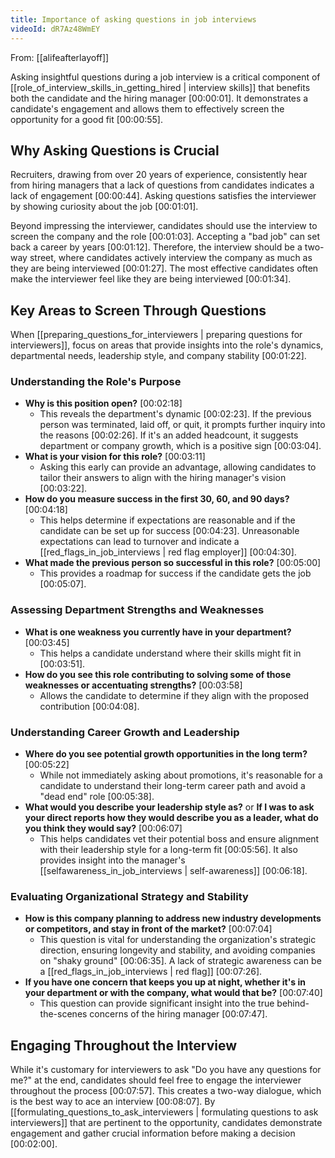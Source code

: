 ```yaml
---
title: Importance of asking questions in job interviews
videoId: dR7Az48WmEY
---
```


From: [[alifeafterlayoff]] <br/> 

Asking insightful questions during a job interview is a critical component of [[role_of_interview_skills_in_getting_hired | interview skills]] that benefits both the candidate and the hiring manager <a class="yt-timestamp" data-t="00:00:01">[00:00:01]</a>. It demonstrates a candidate's engagement and allows them to effectively screen the opportunity for a good fit <a class="yt-timestamp" data-t="00:00:55">[00:00:55]</a>.

## Why Asking Questions is Crucial

Recruiters, drawing from over 20 years of experience, consistently hear from hiring managers that a lack of questions from candidates indicates a lack of engagement <a class="yt-timestamp" data-t="00:00:44">[00:00:44]</a>. Asking questions satisfies the interviewer by showing curiosity about the job <a class="yt-timestamp" data-t="00:01:01">[00:01:01]</a>.

Beyond impressing the interviewer, candidates should use the interview to screen the company and the role <a class="yt-timestamp" data-t="00:01:03">[00:01:03]</a>. Accepting a "bad job" can set back a career by years <a class="yt-timestamp" data-t="00:01:12">[00:01:12]</a>. Therefore, the interview should be a two-way street, where candidates actively interview the company as much as they are being interviewed <a class="yt-timestamp" data-t="00:01:27">[00:01:27]</a>. The most effective candidates often make the interviewer feel like they are being interviewed <a class="yt-timestamp" data-t="00:01:34">[00:01:34]</a>.

## Key Areas to Screen Through Questions

When [[preparing_questions_for_interviewers | preparing questions for interviewers]], focus on areas that provide insights into the role's dynamics, departmental needs, leadership style, and company stability <a class="yt-timestamp" data-t="00:01:22">[00:01:22]</a>.

### Understanding the Role's Purpose
*   **Why is this position open?** <a class="yt-timestamp" data-t="00:02:18">[00:02:18]</a>
    *   This reveals the department's dynamic <a class="yt-timestamp" data-t="00:02:23">[00:02:23]</a>. If the previous person was terminated, laid off, or quit, it prompts further inquiry into the reasons <a class="yt-timestamp" data-t="00:02:26">[00:02:26]</a>. If it's an added headcount, it suggests department or company growth, which is a positive sign <a class="yt-timestamp" data-t="00:03:04">[00:03:04]</a>.
*   **What is your vision for this role?** <a class="yt-timestamp" data-t="00:03:11">[00:03:11]</a>
    *   Asking this early can provide an advantage, allowing candidates to tailor their answers to align with the hiring manager's vision <a class="yt-timestamp" data-t="00:03:22">[00:03:22]</a>.
*   **How do you measure success in the first 30, 60, and 90 days?** <a class="yt-timestamp" data-t="00:04:18">[00:04:18]</a>
    *   This helps determine if expectations are reasonable and if the candidate can be set up for success <a class="yt-timestamp" data-t="00:04:23">[00:04:23]</a>. Unreasonable expectations can lead to turnover and indicate a [[red_flags_in_job_interviews | red flag employer]] <a class="yt-timestamp" data-t="00:04:30">[00:04:30]</a>.
*   **What made the previous person so successful in this role?** <a class="yt-timestamp" data-t="00:05:00">[00:05:00]</a>
    *   This provides a roadmap for success if the candidate gets the job <a class="yt-timestamp" data-t="00:05:07">[00:05:07]</a>.

### Assessing Department Strengths and Weaknesses
*   **What is one weakness you currently have in your department?** <a class="yt-timestamp" data-t="00:03:45">[00:03:45]</a>
    *   This helps a candidate understand where their skills might fit in <a class="yt-timestamp" data-t="00:03:51">[00:03:51]</a>.
*   **How do you see this role contributing to solving some of those weaknesses or accentuating strengths?** <a class="yt-timestamp" data-t="00:03:58">[00:03:58]</a>
    *   Allows the candidate to determine if they align with the proposed contribution <a class="yt-timestamp" data-t="00:04:08">[00:04:08]</a>.

### Understanding Career Growth and Leadership
*   **Where do you see potential growth opportunities in the long term?** <a class="yt-timestamp" data-t="00:05:22">[00:05:22]</a>
    *   While not immediately asking about promotions, it's reasonable for a candidate to understand their long-term career path and avoid a "dead end" role <a class="yt-timestamp" data-t="00:05:38">[00:05:38]</a>.
*   **What would you describe your leadership style as?** or **If I was to ask your direct reports how they would describe you as a leader, what do you think they would say?** <a class="yt-timestamp" data-t="00:06:07">[00:06:07]</a>
    *   This helps candidates vet their potential boss and ensure alignment with their leadership style for a long-term fit <a class="yt-timestamp" data-t="00:05:56">[00:05:56]</a>. It also provides insight into the manager's [[selfawareness_in_job_interviews | self-awareness]] <a class="yt-timestamp" data-t="00:06:18">[00:06:18]</a>.

### Evaluating Organizational Strategy and Stability
*   **How is this company planning to address new industry developments or competitors, and stay in front of the market?** <a class="yt-timestamp" data-t="00:07:04">[00:07:04]</a>
    *   This question is vital for understanding the organization's strategic direction, ensuring longevity and stability, and avoiding companies on "shaky ground" <a class="yt-timestamp" data-t="00:06:35">[00:06:35]</a>. A lack of strategic awareness can be a [[red_flags_in_job_interviews | red flag]] <a class="yt-timestamp" data-t="00:07:26">[00:07:26]</a>.
*   **If you have one concern that keeps you up at night, whether it's in your department or with the company, what would that be?** <a class="yt-timestamp" data-t="00:07:40">[00:07:40]</a>
    *   This question can provide significant insight into the true behind-the-scenes concerns of the hiring manager <a class="yt-timestamp" data-t="00:07:47">[00:07:47]</a>.

## Engaging Throughout the Interview

While it's customary for interviewers to ask "Do you have any questions for me?" at the end, candidates should feel free to engage the interviewer throughout the process <a class="yt-timestamp" data-t="00:07:57">[00:07:57]</a>. This creates a two-way dialogue, which is the best way to ace an interview <a class="yt-timestamp" data-t="00:08:07">[00:08:07]</a>. By [[formulating_questions_to_ask_interviewers | formulating questions to ask interviewers]] that are pertinent to the opportunity, candidates demonstrate engagement and gather crucial information before making a decision <a class="yt-timestamp" data-t="00:02:00">[00:02:00]</a>.